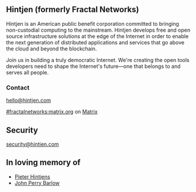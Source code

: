 ## Hintjen (formerly Fractal Networks)

Hintjen is an American public benefit corporation committed to bringing non-custodial computing to the mainstream. Hintjen develops free and open source infrastructure solutions at the edge of the Internet in order to enable the next generation of distributed applications and services that go above the cloud and beyond the blockchain.

Join us in building a truly democratic Internet. We're creating the open tools developers need to shape the Internet's future—one that belongs to and serves all people.

### Contact
hello@hintjen.com

[#fractalnetworks:matrix.org](https://matrix.to/#/#fractalnetworks:matrix.org) on [Matrix](https://matrix.org)

## Security
security@hintjen.com

## In loving memory of 
- [Pieter Hintjens](https://youtu.be/36bKE_JsHZs?si=sUybJMKLhFZADCUC&t=129) 
- [John Perry Barlow](https://youtu.be/4XCg3j9jY6A?si=MVMqvmdh6nnqZ-ji&t=56)
